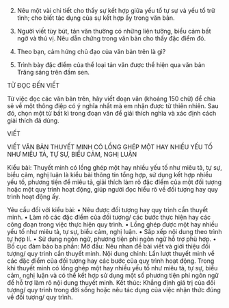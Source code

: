 2. Nêu một vài chi tiết cho thấy sự kết hợp giữa yếu tố tự sự và yếu tố trữ tình; cho biết tác dụng của sự kết hợp ấy trong văn bản.

3. Người viết tùy bút, tản văn thường có những liên tưởng, biểu cảm bất ngờ và thú vị. Nêu dẫn chứng trong văn bản cho thấy đặc điểm đó.

4. Theo bạn, cảm hứng chủ đạo của văn bản trên là gì?

5. Trình bày đặc điểm của thể loại tản văn được thể hiện qua văn bản Trăng sáng trên đầm sen.

TỪ ĐỌC ĐẾN VIẾT

Từ việc đọc các văn bản trên, hãy viết đoạn văn (khoảng 150 chữ) để chia sẻ về một thông điệp có ý nghĩa nhất mà em nhận được từ thiên nhiên. Sau đó, chọn một từ bất kì trong đoạn văn để giải thích nghĩa và xác định cách giải thích đã dùng.

VIẾT

VIẾT VĂN BẢN THUYẾT MINH CÓ LỒNG GHÉP MỘT HAY NHIỀU YẾU TỐ NHƯ MIÊU TẢ, TỰ SỰ, BIỂU CẢM, NGHỊ LUẬN

Kiểu bài: Thuyết minh có lồng ghép một hay nhiều yếu tố như miêu tả, tự sự, biểu cảm, nghị luận là kiểu bài thông tin tổng hợp, sử dụng kết hợp nhiều yếu tố, phương tiện để miêu tả, giải thích làm rõ đặc điểm của một đối tượng hoặc một quy trình hoạt động, giúp người đọc hiểu rõ về đối tượng hay quy trình hoạt động ấy.

Yêu cầu đối với kiểu bài:
• Nêu được đối tượng hay quy trình cần thuyết minh.
• Làm rõ các đặc điểm của đối tượng/ các bước thực hiện hay các công đoạn trong việc thực hiện quy trình.
• Lồng ghép được một hay nhiều yếu tố như miêu tả, tự sự, biểu cảm, nghị luận.
• Sắp xếp nội dung theo trình tự hợp lí.
• Sử dụng ngôn ngữ, phương tiện phi ngôn ngữ hỗ trợ phù hợp.
• Bố cục đảm bảo ba phần:
Mở đầu: Nêu nhan đề bài viết và giới thiệu đối tượng/ quy trình cần thuyết minh.
Nội dung chính: Lần lượt thuyết minh về các đặc điểm của đối tượng hay các bước của quy trình hoạt động. Trong khi thuyết minh có lồng ghép một hay nhiều yếu tố như miêu tả, tự sự, biểu cảm, nghị luận và có thể kết hợp sử dụng một số phương tiện phi ngôn ngữ để hỗ trợ làm rõ nội dung thuyết minh.
Kết thúc: Khẳng định giá trị của đối tượng/ quy trình trong đời sống hoặc nêu tác dụng của việc nhận thức đúng về đối tượng/ quy trình.